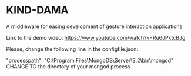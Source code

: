 # KIND-DAMA
A middleware for easing development of gesture interaction applications

Link to the demo video: https://www.youtube.com/watch?v=Ru6JPxtcBJg

Please, change the following line in the configfile.json:

"processpath": "C:\\Program Files\\MongoDB\\Server\\3.2\\bin\\mongod" CHANGE TO the directory of your mongod process

